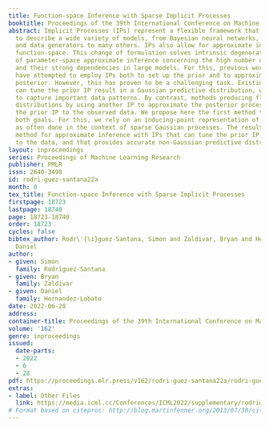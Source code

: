 ```yaml
---
title: Function-space Inference with Sparse Implicit Processes
booktitle: Proceedings of the 39th International Conference on Machine Learning
abstract: Implicit Processes (IPs) represent a flexible framework that can be used
  to describe a wide variety of models, from Bayesian neural networks, neural samplers
  and data generators to many others. IPs also allow for approximate inference in
  function-space. This change of formulation solves intrinsic degenerate problems
  of parameter-space approximate inference concerning the high number of parameters
  and their strong dependencies in large models. For this, previous works in the literature
  have attempted to employ IPs both to set up the prior and to approximate the resulting
  posterior. However, this has proven to be a challenging task. Existing methods that
  can tune the prior IP result in a Gaussian predictive distribution, which fails
  to capture important data patterns. By contrast, methods producing flexible predictive
  distributions by using another IP to approximate the posterior process cannot tune
  the prior IP to the observed data. We propose here the first method that can accomplish
  both goals. For this, we rely on an inducing-point representation of the prior IP,
  as often done in the context of sparse Gaussian processes. The result is a scalable
  method for approximate inference with IPs that can tune the prior IP parameters
  to the data, and that provides accurate non-Gaussian predictive distributions.
layout: inproceedings
series: Proceedings of Machine Learning Research
publisher: PMLR
issn: 2640-3498
id: rodri-guez-santana22a
month: 0
tex_title: Function-space Inference with Sparse Implicit Processes
firstpage: 18723
lastpage: 18740
page: 18723-18740
order: 18723
cycles: false
bibtex_author: Rodr\'{\i}guez-Santana, Simon and Zaldivar, Bryan and Hernandez-Lobato,
  Daniel
author:
- given: Simon
  family: Rodrı́guez-Santana
- given: Bryan
  family: Zaldivar
- given: Daniel
  family: Hernandez-Lobato
date: 2022-06-28
address:
container-title: Proceedings of the 39th International Conference on Machine Learning
volume: '162'
genre: inproceedings
issued:
  date-parts:
  - 2022
  - 6
  - 28
pdf: https://proceedings.mlr.press/v162/rodri-guez-santana22a/rodri-guez-santana22a.pdf
extras:
- label: Other Files
  link: https://media.icml.cc/Conferences/ICML2022/supplementary/rodriguezsantana22a-supp.zip
# Format based on citeproc: http://blog.martinfenner.org/2013/07/30/citeproc-yaml-for-bibliographies/
---
```

